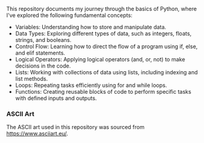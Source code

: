 This repository documents my journey through the basics of Python, where I've explored the following fundamental concepts:

- Variables: Understanding how to store and manipulate data.
- Data Types: Exploring different types of data, such as integers, floats, strings, and booleans.
- Control Flow: Learning how to direct the flow of a program using if, else, and elif statements.
- Logical Operators: Applying logical operators (and, or, not) to make decisions in the code.
- Lists: Working with collections of data using lists, including indexing and list methods.
- Loops: Repeating tasks efficiently using for and while loops.
- Functions: Creating reusable blocks of code to perform specific tasks with defined inputs and outputs.

### ASCII Art

The ASCII art used in this repository was sourced from https://www.asciiart.eu/.
